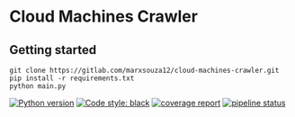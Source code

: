 # Cloud Machines Crawler



## Getting started

```
git clone https://gitlab.com/marxsouza12/cloud-machines-crawler.git
pip install -r requirements.txt
python main.py
```

[![Python version](https://img.shields.io/badge/python-3.10-3476a9.svg)](https://www.python.org/) [![Code style: black](https://img.shields.io/badge/code%20style-black-000000.svg)](https://github.com/psf/black) [![coverage report](https://gitlab.com/marxsouza12/cloud-machines-crawler/badges/main/coverage.svg)](https://gitlab.com/marxsouza12/cloud-machines-crawler/-/commits/main) [![pipeline status](https://gitlab.com/marxsouza12/cloud-machines-crawler/badges/main/pipeline.svg)](https://gitlab.com/marxsouza12/cloud-machines-crawler/-/commits/main)

